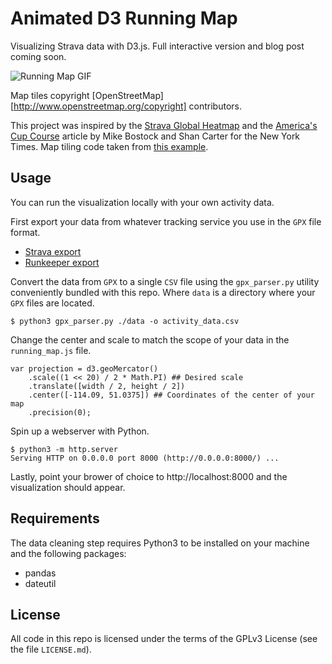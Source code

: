 # Animated D3 Running Map

Visualizing Strava data with D3.js. Full interactive version and blog
post coming soon.

![Running Map
GIF](https://raw.githubusercontent.com/epsalt/d3-running-map/master/running_map.gif)

Map tiles copyright [OpenStreetMap][http://www.openstreetmap.org/copyright] contributors.

This project was inspired by the [Strava Global
Heatmap](https://labs.strava.com/heatmap/) and the [America's Cup
Course](http://www.nytimes.com/interactive/2013/09/25/sports/americas-cup-course.html)
article by Mike Bostock and Shan Carter for the New York Times. Map
tiling code taken from [this
example](http://bl.ocks.org/mbostock/eb0c48375fcdcdc00c54a92724733d0d).

## Usage

You can run the visualization locally with your own activity
data.

First export your data from whatever tracking service you use in the
`GPX` file format.

- [Strava export](https://support.strava.com/hc/en-us/articles/216918437-Exporting-your-Data-and-Bulk-Export)
- [Runkeeper export](https://support.runkeeper.com/hc/en-us/articles/201109886-How-to-Export-your-Runkeeper-data)

Convert the data from `GPX` to a single `CSV` file using the
`gpx_parser.py` utility conveniently bundled with this repo. Where
`data` is a directory where your `GPX` files are located.

```
$ python3 gpx_parser.py ./data -o activity_data.csv
```

Change the center and scale to match the scope of your data in the
`running_map.js` file.

```
var projection = d3.geoMercator()
    .scale((1 << 20) / 2 * Math.PI) ## Desired scale
    .translate([width / 2, height / 2])
    .center([-114.09, 51.0375]) ## Coordinates of the center of your map
    .precision(0);
```

Spin up a webserver with Python.

```
$ python3 -m http.server
Serving HTTP on 0.0.0.0 port 8000 (http://0.0.0.0:8000/) ...
```

Lastly, point your brower of choice to http://localhost:8000 and the
visualization should appear.

## Requirements

The data cleaning step requires Python3 to be installed on your
machine and the following packages:

- pandas
- dateutil

## License

All code in this repo is licensed under the terms of the GPLv3 License
(see the file `LICENSE.md`).
